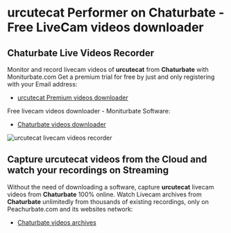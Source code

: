 # urcutecat Performer on Chaturbate - Free LiveCam videos downloader

## Chaturbate Live Videos Recorder

Monitor and record livecam videos of **urcutecat** from **Chaturbate** with Moniturbate.com
Get a premium trial for free by just and only registering with your Email address:
* [urcutecat Premium videos downloader](https://moniturbate.com/request-demo-licence-key.html)

Free livecam videos downloader - Moniturbate Software:
* [Chaturbate videos downloader](https://moniturbate.com/moniturbate-download-software.html)

![urcutecat livecam videos recorder](https://peachurnet.com/templates/moniturbate-software.png)


## Capture urcutecat videos from the Cloud and watch your recordings on Streaming

Without the need of downloading a software, capture **urcutecat** livecam videos from **Chaturbate** 100% online.
Watch Livecam archives from **Chaturbate** unlimitedly from thousands of existing recordings, only on Peachurbate.com and its websites network:
* [Chaturbate videos archives](https://peachurnet.com/)